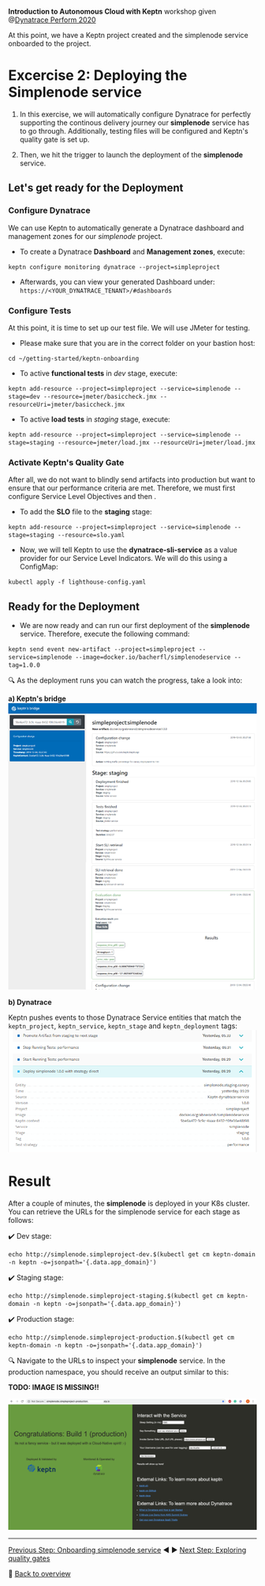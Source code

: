 **Introduction to Autonomous Cloud with Keptn** workshop given @[Dynatrace Perform 2020](https://https://www.dynatrace.com/perform-vegas//)

At this point, we have a Keptn project created and the simplenode service onboarded to the project.

# Excercise 2: Deploying the Simplenode service

1. In this exercise, we will automatically configure Dynatrace for perfectly supporting the continous delivery journey our **simplenode** service has to go through. Additionally, testing files will be configured and Keptn's quality gate is set up. 

1. Then, we hit the trigger to launch the deployment of the **simplenode** service. 

## Let's get ready for the Deployment

### Configure Dynatrace 

We can use Keptn to automatically generate a Dynatrace dashboard and management zones for our *simplenode* project. 

* To create a Dynatrace **Dashboard** and **Management zones**, execute:

```console
keptn configure monitoring dynatrace --project=simpleproject
```

* Afterwards, you can view your generated Dashboard under: `https://<YOUR_DYNATRACE_TENANT>/#dashboards`

### Configure Tests

At this point, it is time to set up our test file. We will use JMeter for testing.

* Please make sure that you are in the correct folder on your bastion host: 

```console
cd ~/getting-started/keptn-onboarding
```

* To active **functional tests** in *dev* stage, execute: 

```console
keptn add-resource --project=simpleproject --service=simplenode --stage=dev --resource=jmeter/basiccheck.jmx --resourceUri=jmeter/basiccheck.jmx
```
<!--
* To active **load tests** in *dev* stage, execute: 
```
keptn add-resource --project=simpleproject --service=simplenode --stage=dev --resource=jmeter/basiccheck.jmx --resourceUri=jmeter/load.jmx
```

* To active **functional tests** in *staging* stage, execute: 
```
keptn add-resource --project=simpleproject --service=simplenode --stage=staging --resource=jmeter/basiccheck.jmx --resourceUri=jmeter/basiccheck.jmx
```
-->

* To active **load tests** in *staging* stage, execute: 
```console
keptn add-resource --project=simpleproject --service=simplenode --stage=staging --resource=jmeter/load.jmx --resourceUri=jmeter/load.jmx
```

### Activate Keptn's Quality Gate

After all, we do not want to blindly send artifacts into production but want to ensure that our performance criteria are met. Therefore, we must first configure Service Level Objectives and then .

* To add the **SLO** file to the **staging** stage: 

```console
keptn add-resource --project=simpleproject --service=simplenode --stage=staging --resource=slo.yaml
```

* Now, we will tell Keptn to use the **dynatrace-sli-service** as a value provider for our Service Level Indicators. We will do this using a ConfigMap:

```console
kubectl apply -f lighthouse-config.yaml
```

## Ready for the Deployment

* We are now ready and can run our first deployment of the **simplenode** service. Therefore, execute the following command:
   
```console
keptn send event new-artifact --project=simpleproject --service=simplenode --image=docker.io/bacherfl/simplenodeservice --tag=1.0.0
```
   
:mag: As the deployment runs you can watch the progress, take a look into:

**a) Keptn's bridge**
![](../images/keptn_bridge_events.png)

**b) Dynatrace**

Keptn pushes events to those Dynatrace Service entities that match the `keptn_project`, `keptn_service`, `keptn_stage` and `keptn_deployment` tags:
![](../images/dynatrace_events.png)

# Result

After a couple of minutes, the **simplenode** is deployed in your K8s cluster. You can retrieve the URLs for the simplenode service for each stage as follows:

:heavy_check_mark: Dev stage: 
```console
echo http://simplenode.simpleproject-dev.$(kubectl get cm keptn-domain -n keptn -o=jsonpath='{.data.app_domain}')
```

:heavy_check_mark: Staging stage: 
```console
echo http://simplenode.simpleproject-staging.$(kubectl get cm keptn-domain -n keptn -o=jsonpath='{.data.app_domain}')
```

:heavy_check_mark: Production stage: 
```console
echo http://simplenode.simpleproject-production.$(kubectl get cm keptn-domain -n keptn -o=jsonpath='{.data.app_domain}')
```

:mag: Navigate to the URLs to inspect your **simplenode** service. In the production namespace, you should receive an output similar to this:

**TODO: IMAGE IS MISSING!!**

![](../images/simplenode-production.png)

---

[Previous Step: Onboarding simplenode service](../01_Onboarding_simplenode_service) :arrow_backward: :arrow_forward: [Next Step: Exploring quality gates](../03_Exploring_quality_gates)

:arrow_up_small: [Back to overview](https://github.com/keptn-workshops/getting-started#overview)